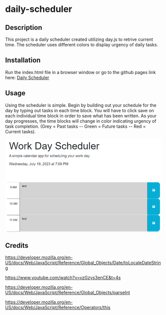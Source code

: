 # daily-scheduler

## Description

This project is a daily scheduler created utilizing day.js to retrive current time.  The scheduler uses different colors to display urgency of daily tasks.

## Installation

Run the index.html file in a browser window or go to the github pages link here: <a href="https://max24p7.github.io/daily-scheduler/">Daily Scheduler</a>

## Usage

Using the scheduler is simple.  Begin by building out your schedule for the day by typing out tasks in each time block. You will have to click save on each individual time block in order to save what has been written.  As your day progresses, the time blocks will change in color indicating urgency of task completion. (Grey = Past tasks -- Green = Future tasks -- Red = Current tasks). 

![Screenshot of page](screenshot.PNG)


## Credits

https://developer.mozilla.org/en-US/docs/Web/JavaScript/Reference/Global_Objects/Date/toLocaleDateString

https://www.youtube.com/watch?v=vzGzys3enCE&t=4s

https://developer.mozilla.org/en-US/docs/Web/JavaScript/Reference/Global_Objects/parseInt

https://developer.mozilla.org/en-US/docs/Web/JavaScript/Reference/Operators/this